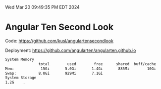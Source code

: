 Wed Mar 20 09:49:35 PM EDT 2024

# Angular Ten Second Look

Code: https://github.com/kusl/angulartensecondlook

Deployment: https://github.com/angularten/angularten.github.io

```bash
System Memory
               total        used        free      shared  buff/cache   available
Mem:            15Gi       5.0Gi       1.4Gi       885Mi        10Gi        10Gi
Swap:          8.0Gi       929Mi       7.1Gi
System Storage
1.2G	.
